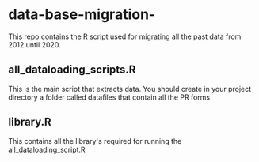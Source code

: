 # data-base-migration-
This repo contains the R script used for migrating all the past data from 2012 until 2020.

## all_dataloading_scripts.R
This is the main script that extracts data. You should create in your project directory a folder called datafiles that contain all the PR forms

## library.R
This contains all the library's required for running the all_dataloading_script.R
